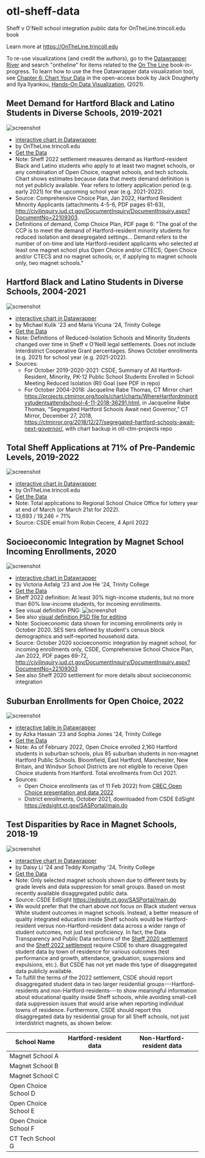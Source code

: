 # otl-sheff-data
Sheff v O'Neill school integration public data for OnTheLine.trincoll.edu book

Learn more at <https://OnTheLine.trincoll.edu>

To re-use visualizations (and credit the authors), go to the [Datawrapper River](https://app.datawrapper.de/river/) and search "ontheline" for items related to the [On The Line](https://ontheline.trincoll.edu) book-in-progress. To learn how to use the free Datawrapper data visualization tool, see [Chapter 6: Chart Your Data](https://handsondataviz.org/chart.html) in the open-access book by Jack Dougherty and Ilya Ilyankou, [Hands-On Data Visualization](https://handsondataviz.org), (2021).

## Meet Demand for Hartford Black and Latino Students in Diverse Schools, 2019-2021
![screenshot](2019-2021-meet-demand.png)
- [interactive chart in Datawrapper](https://datawrapper.dwcdn.net/qeZTm/1/)
- by OnTheLine.trincoll.edu
- [Get the Data](2019-2021-meet-demand.csv)
- Note: Sheff 2022 settlement measures demand as Hartford-resident Black and Latino students who apply to at least two magnet schools, or any combination of Open Choice, magnet schools, and tech schools. Chart shows estimates because data that meets demand definition is not yet publicly available. Year refers to lottery application period (e.g. early 2021) for the upcoming school year (e.g. 2021-2022).
- Source: Comprehensive Choice Plan, Jan 2022, Hartford Resident Minority Applicants (attachments 4-5-6, PDF pages 61-63), <http://civilinquiry.jud.ct.gov/DocumentInquiry/DocumentInquiry.aspx?DocumentNo=22109303>.
- Definitions of demand, Comp Choice Plan, PDF page 6: "The goal of the CCP is to meet the demand of Hartford-resident minority students for reduced isolation and desegregated settings... Demand refers to the number of on-time and late Hartford-resident applicants who selected at least one magnet school plus Open Choice and/or CTECS; Open Choice and/or CTECS and no magnet schools; or, if applying to magnet schools only, two magnet schools."									

## Hartford Black and Latino Students in Diverse Schools, 2004-2021
![screenshot](2004-2021-hartford-black-latino-diverse-schools.png)
- [interactive chart in Datawrapper](https://datawrapper.dwcdn.net/wcDgI/1/)
- by Michael Kulik '23 and Maria Vicuna '24, Trinity College
- [Get the Data](2004-2021-hartford-black-latino-diverse-schools.csv)
- Note: Definitions of Reduced-Isolation Schools and Minority Students changed over time in Sheff v O'Neill legal settlements. Does not include Interdistrict Cooperative Grant percentages. Shows October enrollments (e.g. 2021) for school year (e.g. 2021-2022).
- Sources:
  - For October 2019-2020-2021: CSDE, Summary of All Hartford-Resident, Minority, PK-12 Public School Students Enrolled in School Meeting Reduced Isolation (RI) Goal (see PDF in repo)
  - For October 2004-2018: Jacqueline Rabe Thomas, CT Mirror chart https://projects.ctmirror.org/tools/chart/charts/WhereHartfordminoritystudentsattendschool-4-11-2018-36291.html, in Jacqueline Rabe Thomas, “Segregated Hartford Schools Await next Governor,” CT Mirror, December 27, 2018, https://ctmirror.org/2018/12/27/segregated-hartford-schools-await-next-governor/, with chart backup in otl-ctm-projects repo

## Total Sheff Applications at 71% of Pre-Pandemic Levels, 2019-2022
![screenshot](2019-2022-total-applications.png)
- [interactive chart in Datawrapper](https://datawrapper.dwcdn.net/AnoKO/4/)
- by OnTheLine.trincoll.edu
- [Get the Data](2019-2022-total-applications.md)
- Note: Total applications to Regional School Choice Office for lottery year at end of March (or March 21st for 2022).
- 13,693 / 19,246 = 71%
- Source: CSDE email from Robin Cecere, 4 April 2022

## Socioeconomic Integration by Magnet School Incoming Enrollments, 2020  
![screenshot](2020-socioeconomic-integration-magnet-incoming.png)
- [interactive chart in Datawrapper](https://datawrapper.dwcdn.net/ckxTr/1/)
- by Victoria Asfalg '23 and Joe He '24, Trinity College
- [Get the Data](2020-socioeconomic-integration-magnet-incoming.csv)
- Sheff 2022 definition: At least 30% high-income students, but no more than 60% low-income students, for incoming enrollments.
- See visual definition PNG:
![screenshot](define-ses-integration.png)
- See also [visual definition PSD file for editing](define-ses-integration.psd)
- Note: Socioeconomic data shown for incoming enrollments only in October 2020. SES tiers defined by student's census block demographics and self-reported household data.
- Source: October 2020 socioeconomic integration by magnet school, for incoming enrollments only, CSDE, Comprehensive School Choice Plan, Jan 2022, PDF pages 69-72, <http://civilinquiry.jud.ct.gov/DocumentInquiry/DocumentInquiry.aspx?DocumentNo=22109303>
- See also Sheff 2020 settlement for more details about socioeconomic integration

## Suburban Enrollments for Open Choice, 2022
![screenshot](2022-02-open-choice-by-district.png)
- [interactive table in Datawrapper](https://datawrapper.dwcdn.net/g7UYm/1/)
- by Azka Hassan '23 and Sophia Jones '24, Trinity College
- [Get the Data](2022-02-open-choice-by-district.csv)
- Note: As of February 2022, Open Choice enrolled 2,160 Hartford students in suburban schools, plus 85 suburban students in non-magnet Hartford Public Schools. Bloomfield, East Hartford, Manchester, New Britain, and Windsor School Districts are not eligible to receive Open Choice students from Hartford. Total enrollments from Oct 2021.
- Sources:
  - Open Choice enrollments (as of 11 Feb 2022) from [CREC Open Choice presentation and data 2022](2022-02-19-CREC-OpenChoicePres-Data.pdf)
  - District enrollments, October 2021, downloaded from CSDE EdSight <https://edsight.ct.gov/SASPortal/main.do>

## Test Disparities by Race in Magnet Schools, 2018-19
![screenshot](2018-19-SBAC-math-goal-race-magnet.png)
- [interactive chart in Datawrapper](https://datawrapper.dwcdn.net/K9q0M/2/)
- by Daisy Li '24 and Teddy Komjathy '24, Trinity College
- [Get the Data](2018-19-SBAC-math-goal-race-magnet.csv)
- Note: Only selected magnet schools shown due to different tests by grade levels and data suppression for small groups. Based on most recently available disaggregated public data.
- Source: CSDE EdSight <https://edsight.ct.gov/SASPortal/main.do>
- We would prefer that the chart above not focus on Black student versus White student outcomes in magnet schools. Instead, a better measure of quality integrated education inside Sheff schools would be Hartford-resident versus non-Hartford-resident data across a wider range of student outcomes, not just test proficiency. In fact, the Data Transparency and Public Data sections of the [Sheff 2020 settlement](http://civilinquiry.jud.ct.gov/DocumentInquiry/DocumentInquiry.aspx?DocumentNo=18496368) and the [Sheff 2022 settlement](https://civilinquiry.jud.ct.gov/DocumentInquiry/DocumentInquiry.aspx?DocumentNo=22109303) require CSDE to share disaggregated student data by town of residence for various outcomes (test performance and growth, attendance, graduation, suspensions and expulsions, etc.). But CSDE has not yet made this type of disaggregated data publicly available.
- To fulfill the terms of the 2022 settlement, CSDE should report disaggregated student data in two larger residential groups---Hartford-residents and non-Hartford-residents---to show meaningful information about educational quality inside Sheff schools, while avoiding small-cell data suppression issues that would arise when reporting individual towns of residence. Furthermore, CSDE should report this disaggregated data by residential group for all Sheff schools, not just interdistrict magnets, as shown below:  

| School Name          | Hartford-resident data | Non-Hartford-resident data |
|----------------------|------------------------|----------------------------|
| Magnet School A      |                        |                            |
| Magnet School B      |                        |                            |
| Magnet School C      |                        |                            |
| Open Choice School D |                        |                            |
| Open Choice School E |                        |                            |
| Open Choice School F |                        |                            |
| CT Tech School G     |                        |                            |

